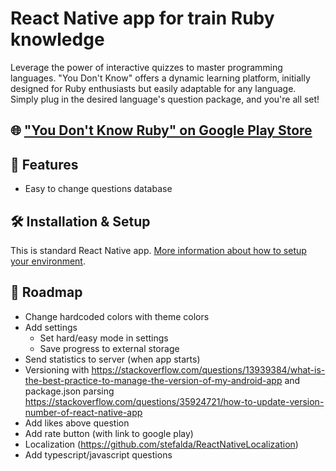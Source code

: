 # React Native app for train Ruby knowledge

Leverage the power of interactive quizzes to master programming languages. "You Don't Know" offers a dynamic learning platform, initially designed for Ruby enthusiasts but easily adaptable for any language. Simply plug in the desired language's question package, and you're all set!

## 🌐 ["You Don't Know Ruby" on Google Play Store](https://play.google.com/store/apps/details?id=com.fewhundred)

## 🌟 Features

- Easy to change questions database

## 🛠️ Installation & Setup
This is standard React Native app. [More information about how to setup your environment](https://reactnative.dev/docs/environment-setup).

## 🚀 Roadmap
- Change hardcoded colors with theme colors
- Add settings
  - Set hard/easy mode in settings
  - Save progress to external storage
- Send statistics to server (when app starts)
- Versioning with https://stackoverflow.com/questions/13939384/what-is-the-best-practice-to-manage-the-version-of-my-android-app and package.json parsing https://stackoverflow.com/questions/35924721/how-to-update-version-number-of-react-native-app
- Add likes above question
- Add rate button (with link to google play)
- Localization (https://github.com/stefalda/ReactNativeLocalization)
- Add typescript/javascript questions

